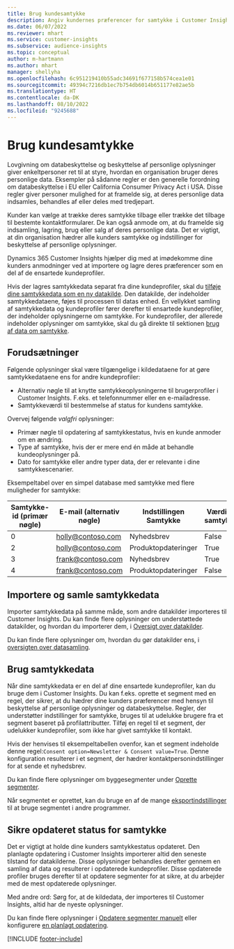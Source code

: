 ```yaml
---
title: Brug kundesamtykke
description: Angiv kundernes præferencer for samtykke i Customer Insights ved at importere data om dit samtykke.
ms.date: 06/07/2022
ms.reviewer: mhart
ms.service: customer-insights
ms.subservice: audience-insights
ms.topic: conceptual
author: m-hartmann
ms.author: mhart
manager: shellyha
ms.openlocfilehash: 6c951219410b55adc34691f677158b574cea1e01
ms.sourcegitcommit: 49394c7216db1ec7b754db6014b651177e82ae5b
ms.translationtype: HT
ms.contentlocale: da-DK
ms.lasthandoff: 08/10/2022
ms.locfileid: "9245688"
---
```

# <a name="use-customer-consent"></a>Brug kundesamtykke

Lovgivning om databeskyttelse og beskyttelse af personlige oplysninger giver enkeltpersoner ret til at styre, hvordan en organisation bruger deres personlige data. Eksempler på sådanne regler er den generelle forordning om databeskyttelse i EU eller California Consumer Privacy Act i USA. Disse regler giver personer mulighed for at framelde sig, at deres personlige data indsamles, behandles af eller deles med tredjepart.  

Kunder kan vælge at trække deres samtykke tilbage eller trække det tilbage til bestemte kontaktformularer. De kan også anmode om, at du framelde sig indsamling, lagring, brug eller salg af deres personlige data. Det er vigtigt, at din organisation hædrer alle kunders samtykke og indstillinger for beskyttelse af personlige oplysninger.  

Dynamics 365 Customer Insights hjælper dig med at imødekomme dine kunders anmodninger ved at importere og lagre deres præferencer som en del af de ensartede kundeprofiler.

Hvis der lagres samtykkedata separat fra dine kundeprofiler, skal du [tilføje dine samtykkedata som en ny datakilde](#import-and-unify-consent-data). Den datakilde, der indeholder samtykkedataene, føjes til processen til datas enhed. En vellykket samling af samtykkedata og kundeprofiler fører derefter til ensartede kundeprofiler, der indeholder oplysningerne om samtykke. For kundeprofiler, der allerede indeholder oplysninger om samtykke, skal du gå direkte til sektionen [brug af data om samtykke](#use-consent-data).

## <a name="prerequisites"></a>Forudsætninger

Følgende oplysninger skal være tilgængelige i kildedataene for at gøre samtykkedataene ens for andre kundeprofiler:

- Alternativ nøgle til at knytte samtykkeoplysningerne til brugerprofiler i Customer Insights. F.eks. et telefonnummer eller en e-mailadresse.
- Samtykkeværdi til bestemmelse af status for kundens samtykke.

Overvej følgende *valgfri* oplysninger:

- Primær nøgle til opdatering af samtykkestatus, hvis en kunde anmoder om en ændring.
- Type af samtykke, hvis der er mere end én måde at behandle kundeoplysninger på.
- Dato for samtykke eller andre typer data, der er relevante i dine samtykkescenarier.

Eksempeltabel over en simpel database med samtykke med flere muligheder for samtykke:

|Samtykke-id (primær nøgle)   |E-mail (alternativ nøgle)  |Indstillingen Samtykke  |Værdi af samtykke  |
|---------|---------|---------|---------|
|0    |  holly@contoso.com       |  Nyhedsbrev       |  False       |
|2    |  holly@contoso.com       |  Produktopdateringer       |  True       |
|3    |  frank@contoso.com       |  Nyhedsbrev       | True        |
|4    |  frank@contoso.com       |  Produktopdateringer       |  False       |

## <a name="import-and-unify-consent-data"></a>Importere og samle samtykkedata

Importer samtykkedata på samme måde, som andre datakilder importeres til Customer Insights. Du kan finde flere oplysninger om understøttede datakilder, og hvordan du importerer dem, i [Oversigt over datakilder](data-sources.md).

Du kan finde flere oplysninger om, hvordan du gør datakilder ens, i [oversigten over datasamling](data-unification.md).

## <a name="use-consent-data"></a>Brug samtykkedata

Når dine samtykkedata er en del af dine ensartede kundeprofiler, kan du bruge dem i Customer Insights. Du kan f.eks. oprette et segment med en regel, der sikrer, at du hædrer dine kunders præferencer med hensyn til beskyttelse af personlige oplysninger og databeskyttelse. Regler, der understøtter indstillinger for samtykke, bruges til at udelukke brugere fra et segment baseret på profilattributter. Tilføj en regel til et segment, der udelukker kundeprofiler, som ikke har givet samtykke til kontakt.

Hvis der henvises til eksempeltabellen ovenfor, kan et segment indeholde denne regel:`Consent option=Newsletter & Consent value=True`. Denne konfiguration resulterer i et segment, der hædrer kontaktpersonindstillinger for at sende et nyhedsbrev.

Du kan finde flere oplysninger om byggesegmenter under [Oprette segmenter](segment-builder.md).

Når segmentet er oprettet, kan du bruge en af de mange [eksportindstillinger](export-destinations.md) til at bruge segmentet i andre programmer.

## <a name="ensure-updated-consent-status"></a>Sikre opdateret status for samtykke

Det er vigtigt at holde dine kunders samtykkestatus opdateret. Den planlagte opdatering i Customer Insights importerer altid den seneste tilstand for datakilderne. Disse oplysninger behandles derefter gennem en samling af data og resulterer i opdaterede kundeprofiler. Disse opdaterede profiler bruges derefter til at opdatere segmenter for at sikre, at du arbejder med de mest opdaterede oplysninger.

Med andre ord: Sørg for, at de kildedata, der importeres til Customer Insights, altid har de nyeste oplysninger.

Du kan finde flere oplysninger i [Opdatere segmenter manuelt](segments.md#refresh-segments) eller konfigurere [en planlagt opdatering](schedule-refresh.md).

[!INCLUDE [footer-include](includes/footer-banner.md)]
